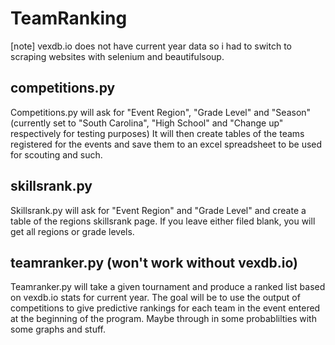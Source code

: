 # TeamRanking
[note] vexdb.io does not have current year data so i had to switch to scraping websites
with selenium and beautifulsoup.

## competitions.py
Competitions.py will ask for "Event Region", "Grade Level" and "Season"
(currently set to "South Carolina", "High School" and "Change up" respectively for testing purposes)
It will then create tables of the teams registered for the events and save them to an 
excel spreadsheet to be used for scouting and such.

## skillsrank.py
Skillsrank.py will ask for "Event Region" and "Grade Level" and create a table of
the regions skillsrank page.  If you leave either filed blank, you will get all
regions or grade levels.

## teamranker.py (won't work without vexdb.io)
Teamranker.py will take a given tournament and produce a ranked list based on vexdb.io
stats for current year.  The goal will be to use the output of competitions to give
predictive rankings for each team in the event entered at the beginning of the program.
Maybe through in some probablilties with some graphs and stuff.
